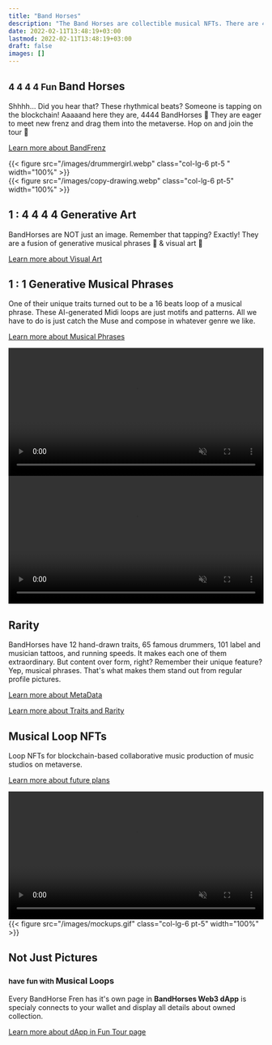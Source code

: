 ```yaml
---
title: "Band Horses"
description: "The Band Horses are collectible musical NFTs. There are 4444 of them tapping on the blockchain."
date: 2022-02-11T13:48:19+03:00
lastmod: 2022-02-11T13:48:19+03:00
draft: false
images: []
---
```

<div class="row my-5 py-5" >
<div class="col-lg-6">

## <small class="text-muted">4 4 4 4 Fun </small> Band Horses

Shhhh... Did you hear that? These rhythmical beats? Someone is tapping on the blockchain! Aaaaand here they are, 4444 BandHorses 🐴 They are eager to meet new frenz and drag them into the metaverse. Hop on and join the tour 🎫

[Learn more about BandFrenz <i class="bi bi-arrow-right-short"></i>](/tour-dates)

</div>
{{< figure src="/images/drummergirl.webp" class="col-lg-6 pt-5 " width="100%"  >}}
</div>

<div class="row my-5 py-5">
{{< figure src="/images/copy-drawing.webp" class="col-lg-6 pt-5" width="100%" >}}
<div class="col-lg-6  my-5 py-5">

## 1 : 4 4 4 4 Generative Art

BandHorses are NOT just an image. Remember that tapping? Exactly! They are a fusion of generative musical phrases 🎵 & visual art 🎨

[Learn more about Visual Art <i class="bi bi-arrow-right-short"></i>](/art/visual-art)
</div>
</div>

<div class="row my-5 py-5">
<div class="col-lg-6 ">

## 1 : 1 Generative Musical Phrases

One of their unique traits turned out to be a 16 beats loop of a musical phrase. These AI-generated Midi loops are just motifs and patterns. All we have to do is just catch the Muse and compose in whatever genre we like.

[Learn more about Musical Phrases <i class="bi bi-arrow-right-short"></i>](/art/musical-phrases)
</div>
<div class="col-lg-6" ><video autoplay muted loop src="/videos/ai-generated.mp4" width="100%" ></video></div>
</div>

<div class="row my-5 py-5" >
<div class="col-lg-6" ><video autoplay muted loop src="/videos/layers-flipped.mp4" width="100%" ></video></div>
<div class="col-lg-6">

## Rarity

BandHorses have 12 hand-drawn traits, 65 famous drummers, 101 label and musician tattoos, and running speeds. It makes each one of them extraordinary. But content over form, right? Remember their unique feature? Yep, musical phrases. That's what makes them stand out from regular profile pictures.

[Learn more about MetaData <i class="bi bi-arrow-right-short"></i>](/art/meta-data)

[Learn more about Traits and Rarity <i class="bi bi-arrow-right-short"></i>](/utility/rarity)
</div>
</div>

<div class="row my-5 py-5">
<div class="col-lg-6 pt-5">

## Musical Loop NFTs

Loop NFTs for blockchain-based collaborative music production of music studios on metaverse.

[Learn more about future plans <i class="bi bi-arrow-right-short"></i>](/tour-dates)
</div>
<div class="col-lg-6"><video controls autoplay muted loop src="/videos/Musical-Loop-NFTs.mp4" width="100%"></video></div>
</div>

<div class="row my-5 py-5" >
{{< figure src="/images/mockups.gif" class="col-lg-6 pt-5" width="100%" >}}
<div class="col-lg-6">

## Not Just Pictures

### <small class="text-muted">have fun with </small> Musical Loops

Every BandHorse Fren has it's own page in **BandHorses Web3 dApp** <i class="bi bi-arrow-repeat"></i> is specialy connects to your wallet and display all details about owned collection.

[Learn more about dApp in Fun Tour page <i class="bi bi-arrow-right-short"></i>](/tour-dates)
</div>
</div>

[1]: #musical-loop-nfts "Musical Loop NFTs"
[2]: /utility/rarity/ "Rarity"
